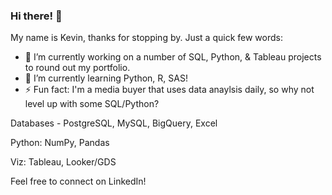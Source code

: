 ### Hi there! 👋

My name is Kevin, thanks for stopping by. Just a quick few words:
- 🔭 I’m currently working on a number of SQL, Python, & Tableau projects to round out my portfolio.
- 🌱 I’m currently learning Python, R, SAS!
- ⚡ Fun fact: I'm a media buyer that uses data anaylsis daily, so why not level up with some SQL/Python?

Databases - PostgreSQL, MySQL, BigQuery, Excel

Python: NumPy, Pandas

Viz: Tableau, Looker/GDS

Feel free to connect on LinkedIn! 

